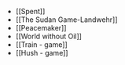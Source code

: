  - [[Spent]]
 - [[The Sudan Game-Landwehr]]
 - [[Peacemaker]]
 - [[World without Oil]]
 - [[Train - game]]
 - [[Hush - game]]
